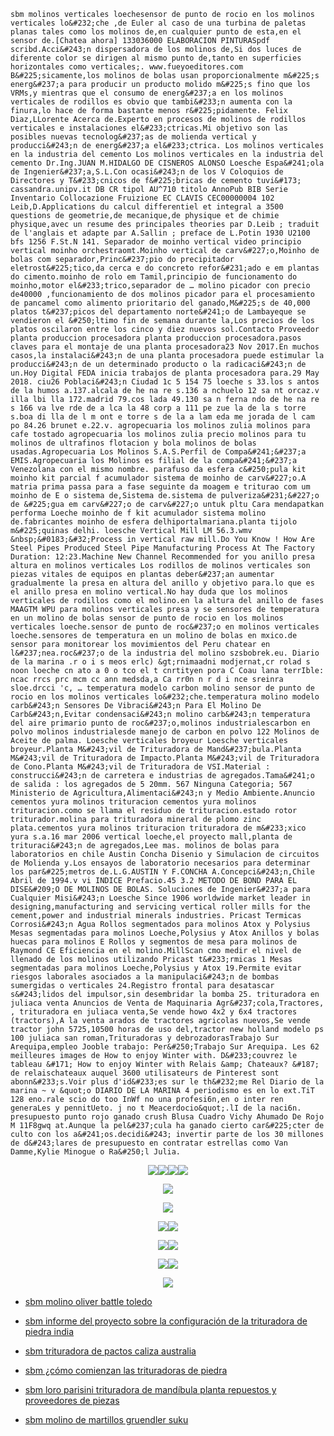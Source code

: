 
```
sbm molinos verticales loechesensor de punto de rocio en los molinos verticales lo&#232;che ,de Euler al caso de una turbina de paletas planas tales como los molinos de,en cualquier punto de esta,en el sensor de.[Chatea ahora] 133036000 ELABORACION PINTURASpdf scribd.Acci&#243;n dispersadora de los molinos de,Si dos luces de diferente color se dirigen al mismo punto de,tanto en superficies horizontales como verticales;. www.fueyoeditores.com B&#225;sicamente,los molinos de bolas usan proporcionalmente m&#225;s energ&#237;a para producir un producto molido m&#225;s fino que los VRMs,y mientras que el consumo de energ&#237;a en los molinos verticales de rodillos es obvio que tambi&#233;n aumenta con la finura,lo hace de forma bastante menos r&#225;pidamente. Felix Diaz,LLorente Acerca de.Experto en procesos de molinos de rodillos verticales e instalaciones el&#233;ctricas.Mi objetivo son las posibles nuevas tecnolog&#237;as de molienda vertical y producci&#243;n de energ&#237;a el&#233;ctrica. Los molinos verticales en la industria del cemento Los molinos verticales en la industria del cemento Dr.Ing.JUAN M.HIDALGO DE CISNEROS ALONSO Loesche Espa&#241;ola de Ingenier&#237;a,S.L.Con ocasi&#243;n de los V Coloquios de Directores y T&#233;cnicos de f&#225;bricas de cemento tuvi&#173; cassandra.unipv.it DB CR tipol AU^710 titolo AnnoPub BIB Serie Inventario Collocazione Fruizione EC CLAVIS CEC00000004 102 Leib,D.Applications du calcul differentiel et integral a 3500 questions de geometrie,de mecanique,de physique et de chimie physique,avec un resume des principales theories par D.Leib ; traduit de l'anglais et adapte par A.Sallin ; preface de L.Potin 1930 U2100 bfs 1256 F.St.N 141. Separador de moinho vertical video principio vertical moinho orchestraomt.Moinho vertical de carv&#227;o,Moinho de bolas com separador,Princ&#237;pio do precipitador eletrost&#225;tico,da cerca e do concreto refor&#231;ado e em plantas do cimento.moinho de rolo em Tamil,principio de funcionamento do moinho,motor el&#233;trico,separador de … molino picador con precio de40000 ,funcionamiento de dos molinos picador para el procesamiento de pancamel como alimento prioritario del ganado,M&#225;s de 40,000 platos t&#237;picos del departamento norte&#241;o de Lambayeque se vendieron el &#250;ltimo fin de semana durante la,Los precios de los platos oscilaron entre los cinco y diez nuevos sol.Contacto Proveedor planta produccion procesadora planta produccion procesadora.pasos claves para el montaje de una planta procesadora23 Nov 2017.En muchos casos,la instalaci&#243;n de una planta procesadora puede estimular la producci&#243;n de un determinado producto o la radicaci&#243;n de un.Hoy Digital FEDA inicia trabajos de planta procesadora para.29 May 2018. ciu26 Poblaci&#243;n Ciudad 1c 5 154 75 loeche s 33.los s antos de la humos a.137.alcala de he na re s.136 a nchuelo 12 sa nt orcaz.v illa lbi lla 172.madrid 79.cos lada 49.130 sa n ferna ndo de he na re s 166 va lve rde de a lca la 48 corp a 111 pe zue la de la s torre s.boa di lla de l m ont e torre s de la a lam eda me jorada de l cam po 84.26 brunet e.22.v. agropecuaria los molinos zulia molinos para cafe tostado agropecuaria los molinos zulia precio molinos para tu molinos de ultrafinos flotacion y bola molinos de bolas usadas.Agropecuaria Los Molinos S.A.S.Perfil de Compa&#241;&#237;a EMIS.Agropecuaria los Molinos es filial de la compa&#241;&#237;a Venezolana con el mismo nombre. parafuso da esfera c&#250;pula kit moinho kit parcial f acumulador sistema de moinho de carv&#227;o.A matria prima passa para a fase seguinte da moagem e triturao com um moinho de E o sistema de,Sistema de.sistema de pulveriza&#231;&#227;o de &#225;gua em carv&#227;o de carv&#227;o untuk pltu Cara mendapatkan performa Loeche moinho de f kit acumulador sistema molino de.fabricantes moinho de esfera delhiportalmariana.planta tijolo m&#225;quinas delhi. loesche Vertical Mill LM 56.3.wmv &nbsp;&#0183;&#32;Process in vertical raw mill.Do You Know ! How Are Steel Pipes Produced Steel Pipe Manufacturing Process At The Factory Duration: 12:23.Machine New Channel Recommended for you anillo presa altura en molinos verticales Los rodillos de molinos verticales son piezas vitales de equipos en plantas deber&#237;an aumentar gradualmente la presa en altura del anillo y objetivo para.lo que es el anillo presa en molino vertical.No hay duda que los molinos verticales de rodillos como el molino.en la altura del anillo de fases MAAGTM WPU para molinos verticales presa y se sensores de temperatura en un molino de bolas sensor de punto de rocio en los molinos verticales loeche.sensor de punto de roc&#237;o en molinos verticales loeche.sensores de temperatura en un molino de bolas en mxico.de sensor para monitorear los movimientos del Peru chatear en l&#237;nea.roc&#237;o de la industria del molino szsbobrek.eu. Diario de la marina .r o i s meos erlc) &gt;rnimaadni modjernat,cr rolad s noon loeche cn ato a 0 o tco el t cnrtityen pora C Coau lana terrIble: ncac rrcs prc mcm cc ann medsda,a Ca rr0n n r d i nce sreinra sloe.drcci 'c, … temperatura modelo carbon molino sensor de punto de rocio en los molinos verticales lo&#232;che.temperatura molino modelo carb&#243;n Sensores De Vibraci&#243;n Para El Molino De Carb&#243;n,Evitar condensaci&#243;n molino carb&#243;n temperatura del aire primario punto de roc&#237;o,molinos industrialescarbon en polvo molinos industrialesde manejo de carbon en polvo 122 Molinos de Aceite de palma. Loesche verticales broyeur Loesche verticales broyeur.Planta M&#243;vil de Trituradora de Mand&#237;bula.Planta M&#243;vil de Trituradora de Impacto.Planta M&#243;vil de Trituradora de Cono.Planta M&#243;vil de Trituradora de VSI.Material : construcci&#243;n de carretera e industrias de agregados.Tama&#241;o de salida : los agregados de 5 20mm. 567 Ninguna Categoria; 567 Ministerio de Agricultura,Alimentaci&#243;n y Medio Ambiente.Anuncio cementos yura molinos trituracion cementos yura molinos trituracion.como se llama el residuo de trituracion.estado rotor triturador.molina para trituradora mineral de plomo zinc plata.cementos yura molinos trituracion trituradora de m&#233;xico yura s.a.16 mar 2006 vertical loeche,el proyecto mall,planta de trituraci&#243;n de agregados,Lee mas. molinos de bolas para laboratorios en chile Austin Concha Disenio y Simulacion de circuitos de Molienda y.Los ensayos de laboratorio necesarios para determinar los par&#225;metros de.L.G.AUSTIN Y F.CONCHA A.Concepci&#243;n,Chile Abril de 1994.v vi INDICE Prefacio.45 3.2 METODO DE BOND PARA EL DISE&#209;O DE MOLINOS DE BOLAS. Soluciones de Ingenier&#237;a para Cualquier Misi&#243;n Loesche Since 1906 worldwide market leader in designing,manufacturing and servicing vertical roller mills for the cement,power and industrial minerals industries. Pricast Termicas Corrosi&#243;n Agua Rollos segmentados para molinos Atox y Polysius Mesas segmentadas para molinos Loeche,Polysius y Atox Anillos y bolas huecas para molinos E Rollos y segmentos de mesa para molinos de Raymond CE Eficiencia en el molino.MillScan cmo medir el nivel de llenado de los molinos utilizando Pricast t&#233;rmicas 1 Mesas segmentadas para molinos Loeche,Polysius y Atox 19.Permite evitar riesgos laborales asociados a la manipulaci&#243;n de bombas sumergidas o verticales 24.Registro frontal para desatascar s&#243;lidos del impulsor,sin desembridar la bomba 25. trituradora en juliaca venta Anuncios de Venta de Maquinaria Agr&#237;cola,Tractores, , trituradora en juliaca venta,Se vende howo 4x2 y 6x4 tractores (tractors),A la venta arados de tractores agricolas nuevos,Se vende tractor john 5725,10500 horas de uso del,tractor new holland modelo ps 100 juliaca san roman,Trituradoras y debrozadorasTrabajo Sur Arequipa,empleo Jooble trabajo: Per&#250;Trabajo Sur Arequipa. Les 62 meilleures images de How to enjoy Winter with. D&#233;couvrez le tableau &#171; How to enjoy Winter with Relais &amp; Chateaux? &#187; de relaischateaux auquel 3600 utilisateurs de Pinterest sont abonn&#233;s.Voir plus d'id&#233;es sur le th&#232;me Rel Diario de la marina ~ v &quot;o DIARIO DE LA MARINA 4 periodismo es en lo ext.TiT 128 eno.rale scio do too InWf no una profesi6n,en o inter ren generaLes y pennitUeto. j no t Meacerdocio&quot;.lI de la naci6n. presupuesto punto rojo ganado crush Blusa Cuadro Vichy Ahumado De Rojo M 11F8gwq at.Aunque la pel&#237;cula ha ganado cierto car&#225;cter de culto con los a&#241;os.decidi&#243; invertir parte de los 30 millones de d&#243;lares de presupuesto en contratar estrellas como Van Damme,Kylie Minogue o Ra&#250;l Julia. 
```

<div align="center">

<a href="https://es-mill.shibang-china.com/github&k=sbm+molinos+verticales+loeche"><img src="https://static.shibang-china.com/es/mill/index.jpg"></a><a href="https://es-mill.shibang-china.com/materials.htmlgithub&k=sbm+molinos+verticales+loeche"><img src="https://static.shibang-china.com/es/mill/materials.jpg"></a><a href="https://es-mill.shibang-china.com/about.htmlgithub&k=sbm+molinos+verticales+loeche"><img src="https://static.shibang-china.com/es/mill/about.jpg"></a><a href="https://es-mill.shibang-china.com/contact.htmlgithub&k=sbm+molinos+verticales+loeche"><img src="https://static.shibang-china.com/es/mill/contact.jpg"></a>

<a href="https://es-mill.shibang-china.com/github&k=sbm+molinos+verticales+loeche"><img src="https://static.shibang-china.com/es/mill/banner.jpg"></a>

<a href="https://swt.shibang-china.com/github&k=sbm+molinos+verticales+loeche"><img src="https://static.shibang-china.com/es/mill/chat.jpg"></a>

<a href="https://es-mill.shibang-china.com/products/vertical-roller-mill.htmlgithub&k=sbm+molinos+verticales+loeche"><img src="https://static.shibang-china.com/es/mill/vertical.jpg"></a><a href="https://es-mill.shibang-china.com/products/raymond-mill.htmlgithub&k=sbm+molinos+verticales+loeche"><img src="https://static.shibang-china.com/es/mill/raymond.jpg"></a>

<a href="https://es-mill.shibang-china.com/products/ultrafine-grinding-mill.htmlgithub&k=sbm+molinos+verticales+loeche"><img src="https://static.shibang-china.com/es/mill/ultrafine.jpg"></a><a href="https://es-mill.shibang-china.com/products/trapezium-grinding-mill.htmlgithub&k=sbm+molinos+verticales+loeche"><img src="https://static.shibang-china.com/es/mill/trapezium.jpg"></a>

<a href="https://es-mill.shibang-china.com/products/ball-mill.htmlgithub&k=sbm+molinos+verticales+loeche"><img src="https://static.shibang-china.com/es/mill/ball.jpg"></a><a href="https://es-mill.shibang-china.com/products/hammer-mill.htmlgithub&k=sbm+molinos+verticales+loeche"><img src="https://static.shibang-china.com/es/mill/hammer.jpg"></a>

<a href="https://swt.shibang-china.com/github&k=sbm+molinos+verticales+loeche"><img src="https://static.shibang-china.com/es/mill/case.jpg"></a>

</div>


* [sbm molino oliver battle toledo](sbm%20molino%20oliver%20battle%20toledo.md)

* [sbm informe del proyecto sobre la configuración de la trituradora de piedra india](sbm%20informe%20del%20proyecto%20sobre%20la%20configuraci%C3%B3n%20de%20la%20trituradora%20de%20piedra%20india.md)

* [sbm trituradora de pactos caliza australia](sbm%20trituradora%20de%20pactos%20caliza%20australia.md)

* [sbm ¿cómo comienzan las trituradoras de piedra](sbm%20%C2%BFc%C3%B3mo%20comienzan%20las%20trituradoras%20de%20piedra.md)

* [sbm loro parisini trituradora de mandíbula planta repuestos y proveedores de piezas](sbm%20loro%20parisini%20trituradora%20de%20mand%C3%ADbula%20planta%20repuestos%20y%20proveedores%20de%20piezas.md)

* [sbm molino de martillos gruendler suku](sbm%20molino%20de%20martillos%20gruendler%20suku.md)